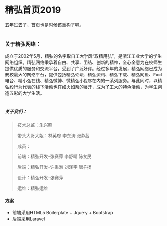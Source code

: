 # 精弘首页2019

五年过去了，首页也是时候该重构了鸭。
#
### 关于精弘网络：

成立于2002年5月，精弘的名字取自工大学风“取精用弘”，是浙江工业大学的学生网络组织。精弘网络秉承着自由、共享、团结、创新的精神，全心全意为在校师生提供优质的服务和交流平台，受到了广泛好评。经过多年的发展，精弘网络已成为我校最大的网络平台，提供包括精弘论坛、精弘资讯、精弘下载、精弘网盘、Feel电台、精小弘在线、精弘微博、微精弘小程序在内的一系列服务。与此同时，以精弘毅行为代表的线下活动也在如火如荼的展开，成为了工大的特色活动，为学生创造五彩的大学生活。

#

##### 关于我们：

> 技术总监：朱兴照
> 
> 带头大哥大姐：林英琮 李东涛 张静茜
> 
> 成员：
>
> 前端：精弘开发-张赛萍 李舒晴 陈友民
> 
> 后端：精弘开发-许秉灏 刘泽宇 唐子扬
> 
> 设计：精弘开发-张赛萍
> 
> 运维：精弘运维



#### 方案

- 前端采用HTML5 Boilerplate + Jquery + Bootstrap
- 后端采用Laravel
